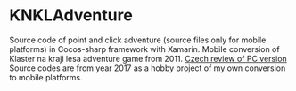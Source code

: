 # KNKLAdventure
Source code of point and click adventure (source files only for mobile platforms) in Cocos-sharp framework with Xamarin.
Mobile conversion of Klaster na kraji lesa adventure game from 2011. <a href="http://www.freegame.cz/hry-ke-stazeni/zdarma/adventury/klaster-na-kraji-lesa/19240">Czech review of PC version</a>
Source codes are from year 2017 as a hobby project of my own conversion to mobile platforms.
